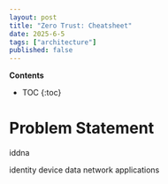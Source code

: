```yaml
---
layout: post
title: "Zero Trust: Cheatsheet"
date: 2025-6-5
tags: ["architecture"]
published: false
---
```


**Contents**
* TOC
{:toc}

# Problem Statement

iddna

identity
device
data
network
applications